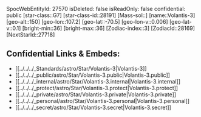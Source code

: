 ﻿---
location: [-70.5,-107.2,150]
type: Star
tags:
- astro/Star

---
SpocWebEntityId: 27570
isDeleted: false
isReadOnly: false
confidential: public
[star-class::G7]
[star-class-id::28191]
[Mass-sol::]
[name::Volantis-3]
[geo-alt::150]
[geo-lon::107.2]
[geo-lat::-70.5]
[geo-lon-v::0.006]
[geo-lat-v::0.1]
[bright-min::36]
[bright-max::36]
[Zodiac-index::3]
[ZodiacId::28169]
[NextStarId::27718]



## Confidential Links & Embeds: 
- [[../../../_Standards/astro/Star/Volantis-3|Volantis-3]] 
- [[../../../_public/astro/Star/Volantis-3.public|Volantis-3.public]] 
- [[../../../_internal/astro/Star/Volantis-3.internal|Volantis-3.internal]] 
- [[../../../_protect/astro/Star/Volantis-3.protect|Volantis-3.protect]] 
- [[../../../_private/astro/Star/Volantis-3.private|Volantis-3.private]] 
- [[../../../_personal/astro/Star/Volantis-3.personal|Volantis-3.personal]] 
- [[../../../_secret/astro/Star/Volantis-3.secret|Volantis-3.secret]] 

